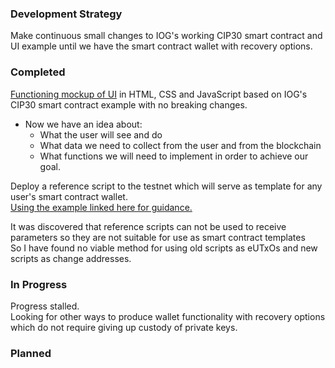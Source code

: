 ### Development Strategy  
Make continuous small changes to IOG's working CIP30 smart contract and UI example until we have the smart contract wallet with recovery options.  

### Completed  
[Functioning mockup of UI](https://github.com/johnshearing/SmartWallet/tree/main/starter_kit) in HTML, CSS and JavaScript based on IOG's CIP30 smart contract example with no breaking changes.  
* Now we have an idea about:  
  * What the user will see and do
  * What data we need to collect from the user and from the blockchain
  * What functions we will need to implement in order to achieve our goal.
 
 Deploy a reference script to the testnet which will serve as template for any user's smart contract wallet.  
[Using the example linked here for guidance.](https://github.com/input-output-hk/real-world-marlowe/blob/main/firsts/reference/ReadMe.ipynb)

It was discovered that reference scripts can not be used to receive parameters so they are not suitable for use as smart contract templates  
So I have found no viable method for using old scripts as eUTxOs and new scripts as change addresses.

### In Progress  
Progress stalled.  
Looking for other ways to produce wallet functionality with recovery options which do not require giving up custody of private keys.

### Planned   
